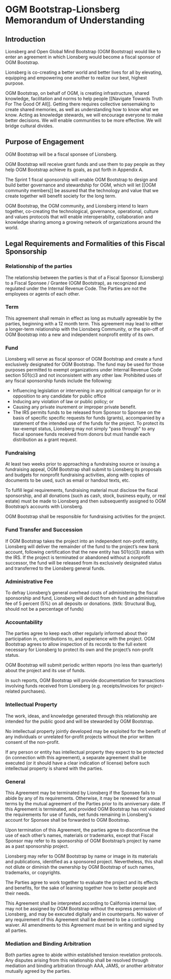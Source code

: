 # OGM Bootstrap-Lionsberg Memorandum of Understanding

## Introduction

Lionsberg and Open Global Mind Bootstrap (OGM Bootstrap) would like to enter an agreement in which Lionsberg would become a fiscal sponsor of OGM Bootstrap. 

Lionsberg is co-creating a better world and better lives for all by elevating, equipping and empowering one another to realize our best, highest purpose. 

OGM Bootstrap, on behalf of OGM, is creating infrastructure, shared knowledge, facilitation and norms to help people [[Navigate Towards Truth For The Good Of All]]. Getting there requires collective sensemaking to create shared memories, as well as understanding how to know what we know. Acting as knowledge stewards, we will encourage everyone to make better decisions. We will enable communities to be more effective. We will bridge cultural divides.

## Purpose of Engagement

OGM Bootstrap will be a fiscal sponsee of Lionsberg.

OGM Bootstrap will receive grant funds and use them to pay people as they help OGM Bootstrap achieve its goals, as put forth in Appendix A.

The Sprint 1 fiscal sponsorship will enable OGM Bootstrap to design and build better governance and stewardship for OGM, which will let [[OGM community members]] be assured that the technology and value that we create together will benefit society for the long term.

OGM Bootstrap, the OGM community, and Lionsberg intend to learn together, co-creating the technological, governance, operational, culture and values protocols that will enable interoperabilty, collaboration and knowledge sharing among a growing network of organizations around the world.

## Legal Requirements and Formalities of this Fiscal Sponsorship

### Relationship of the parties

The relationship between the parties is that of a Fiscal Sponsor (Lionsberg) to a Fiscal Sponsee / Grantee (OGM Bootstrap), as recognized and regulated under the Internal Revenue Code. The Parties are not the employees or agents of each other.

### Term

This agreement shall remain in effect as long as mutually agreeable by the parties, beginning with a 12 month term. This agreement may lead to either a longer-term relationship with the Lionsberg Community, or the spin-off of OGM Bootstrap into a new and independent nonprofit entity of its own. 

### Fund
Lionsberg will serve as fiscal sponsor of OGM Bootstrap and create a fund exclusively designated for OGM Bootstrap. The fund may be used for those purposes permitted to exempt organizations under Internal Revenue Code section 501(c)3 and not inconsistent with any other law. Prohibited uses of any fiscal sponsorship funds include the following:
- Influencing legislation or intervening in any political campaign for or in opposition to any candidate for public office
- Inducing any violation of law or public policy; or
- Causing any private inurement or improper private benefit.	
- The IRS permits funds to be released from Sponsor to Sponsee on the basis of specific specific requests for funds (grants), accompanied by a statement of the intended use of the funds for the project. To protect its tax-exempt status, Lionsberg may not simply "pass through" to any fiscal sponsee funds received from donors but must handle each distribution as a grant request.

### Fundraising 

At least two weeks prior to approaching a fundraising source or issuing a fundraising appeal, OGM Bootstrap shall submit to Lionsberg its proposals and budgets for nonprofit fundraising activities, along with copies of documents to be used, such as email or handout texts, etc. 

To fulfill legal requirements, fundraising material must disclose the fiscal sponsorship, and all donations (such as cash, stock, business equity, or real estate) must be made to Lionsberg and then subsequently assigned to OGM Bootstrap’s accounts with Lionsberg. 

OGM Bootstrap shall be responsible for fundraising activities for the project. 

### Fund Transfer and Succession

If OGM Bootstrap takes the project into an independent non-profit entity, Lionsberg will deliver the remainder of the fund to the project’s new bank account, following certification that the new entity has 501(c)(3) status with the IRS. If the project is terminated or abandoned without a nonprofit successor, the fund will be released from its exclusively designated status and transferred to the Lionsberg general funds. 

### Administrative Fee

To defray Lionsberg’s general overhead costs of administering the fiscal sponsorship and fund, Lionsberg will deduct from eh fund an administrative fee of 5 percent (5%) on all deposits or donations. (tktk: Structural Bug, should not be a percentage of funds)

### Accountability

The parties agree to keep each other regularly informed about their participation in, contributions to, and experience with the project. OGM Bootstrap agrees to allow inspection of its records to the full extent necessary for Lionsberg to protect its own and the project’s non-profit status. 

OGM Bootstrap will submit periodic written reports (no less than quarterly) about the project and its use of funds.

In such reports, OGM Bootstrap will provide documentation for transactions involving funds received from Lionsberg (e.g. receipts/invoices for project-related purchases).

### Intellectual Property

The work, ideas, and knowledge generated through this relationship are intended for the public good and will be stewarded by OGM Bootstrap. 

No intellectual property jointly developed may be exploited for the benefit of any individuals or unrelated for-profit projects without the prior written consent of the non-profit.

If any person or entity has intellectual property they expect to be protected (in connection with this agreement), a separate agreement shall be executed (or it should have a clear indication of license) before such intellectual property is shared with the parties.

### General

This Agreement may be terminated by Lionsberg if the Sponsee fails to abide by any of its requirements. Otherwise, it may be renewed for annual terms by the mutual agreement of the Parties prior to its anniversary date.  If this Agreement is terminated, and provided OGM Bootstrap has not violated the requirements for use of funds, net funds remaining in Lionsberg's account for Sponsee shall be forwarded to OGM Bootstrap.

Upon termination of this Agreement, the parties agree to discontinue the use of each other’s names, materials or trademarks, except that Fiscal Sponsor may refer to its sponsorship of OGM Bootstrap’s project by name as a past sponsorship project.

Lionsberg may refer to OGM Bootstrap by name or image in its materials and publications, identified as a sponsored project. Nevertheless, this shall not dilute or diminish the ownership by OGM Bootstrap of such names, trademarks, or copyrights. 

The Parties agree to work together to evaluate the project and its effects and benefits, for the sake of learning together how to better people and their needs.

This Agreement shall be interpreted according to California internal law, may not be assigned by OGM Bootstrap without the express permission of Lionsberg, and may be executed digitally and in counterparts. No waiver of any requirement of this Agreement shall be deemed to be a continuing waiver. All amendments to this Agreement must be in writing and signed by all parties.

### Mediation and Binding Arbitration

Both parties agree to abide within established tension revelation protocols.
Any disputes arising from this relationship shall be resolved through mediation and binding arbitration through AAA, JAMS, or another arbitrator mutually agreed by the parties. 
